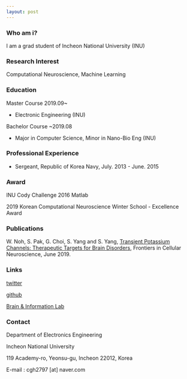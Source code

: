 ```yaml
---
layout: post
---
```


### Who am i?
I am a grad student of Incheon National University (INU)

### Research Interest
Computational Neuroscience, Machine Learning

### Education
Master Course 2019.09~

- Electronic Engineering (INU)

Bachelor Course ~2019.08

- Major in Computer Science, Minor in Nano-Bio Eng (INU)

### Professional Experience

- Sergeant, Republic of Korea Navy, July. 2013 - June. 2015 

### Award
INU Cody Challenge 2016 Matlab

2019 Korean Computational Neuroscience Winter School - Excellence Award

### Publications
W. Noh, S. Pak, G. Choi, S. Yang and S. Yang, [Transient Potassium Channels: Therapeutic Targets for Brain Disorders](https://www.frontiersin.org/articles/10.3389/fncel.2019.00265/full), Frontiers in Cellular Neuroscience, June 2019.

### Links
[twitter](https://twitter.com/inu_cgh)

[github](https://github.com/cgh2797)

[Brain & Information Lab](http://brain.inu.ac.kr/)

### Contact
Department of Electronics Engineering

Incheon National University

119 Academy-ro, Yeonsu-gu, Incheon 22012, Korea

E-mail : cgh2797 [at] naver.com
